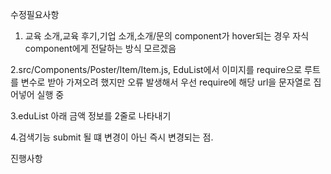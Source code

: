 수정필요사항

1. 교육 소개,교육 후기,기업 소개,소개/문의 component가 hover되는 경우 자식 component에게 전달하는 방식 모르겠음

2.src/Components/Poster/Item/Item.js, EduList에서 이미지를 require으로 루트를 변수로 받아 가져오려 했지만 오류 발생해서 우선
require에 해당 url을 문자열로 집어넣어 실행 중

3.eduList 아래 금액 정보를 2줄로 나타내기

4.검색기능 submit 될 떄 변경이 아닌 즉시 변경되는 점.

진행사항
